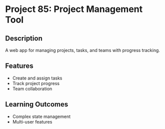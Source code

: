 # Project 85: Project Management Tool

## Description
A web app for managing projects, tasks, and teams with progress tracking.

## Features
- Create and assign tasks
- Track project progress
- Team collaboration

## Learning Outcomes
- Complex state management
- Multi-user features
